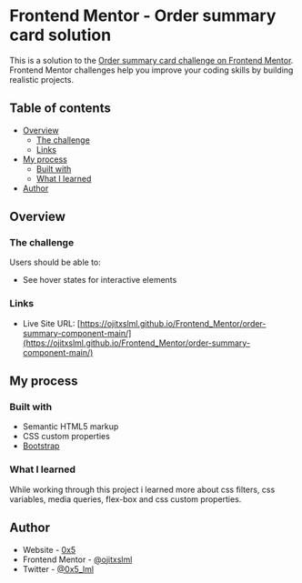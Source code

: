 # Frontend Mentor - Order summary card solution

This is a solution to the [Order summary card challenge on Frontend Mentor](https://www.frontendmentor.io/challenges/order-summary-component-QlPmajDUj). Frontend Mentor challenges help you improve your coding skills by building realistic projects.

## Table of contents

- [Overview](#overview)
  - [The challenge](#the-challenge)
  - [Links](#links)
- [My process](#my-process)
  - [Built with](#built-with)
  - [What I learned](#what-i-learned)
- [Author](#author)

## Overview

### The challenge

Users should be able to:

- See hover states for interactive elements

### Links

- Live Site URL: [https://ojitxslml.github.io/Frontend_Mentor/order-summary-component-main/](https://ojitxslml.github.io/Frontend_Mentor/order-summary-component-main/)

## My process

### Built with

- Semantic HTML5 markup
- CSS custom properties
- [Bootstrap](https://getbootstrap.com)

### What I learned

While working through this project i learned more about css filters, css variables, media queries, flex-box and css custom properties.

## Author

- Website - [0x5](https://www.0x5.cl)
- Frontend Mentor - [@ojitxslml](https://www.frontendmentor.io/profile/ojitxslml)
- Twitter - [@0x5_lml](https://www.twitter.com/0x5_lml)
